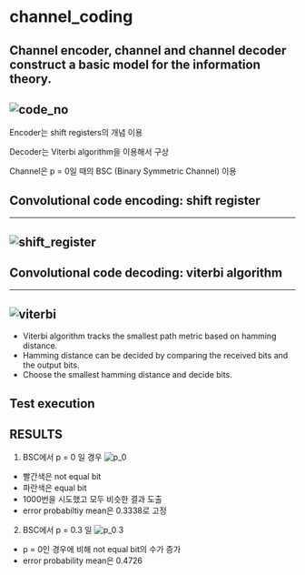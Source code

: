 # channel_coding


Channel encoder, channel and channel decoder construct a basic model for the information theory.
-------------------------------------------------------
![code_no](https://user-images.githubusercontent.com/45198475/98775119-cc06e980-242f-11eb-93f7-f86c53695c5d.PNG)
--------------------------------------------------------
Encoder는 shift registers의 개념 이용

Decoder는 Viterbi algorithm을 이용해서 구상

Channel은 p = 0일 때의 BSC (Binary Symmetric Channel) 이용

## Convolutional code encoding: shift register
---------------------------------------------
![shift_register](https://user-images.githubusercontent.com/45198475/98774886-3ff4c200-242f-11eb-9f44-408003c69687.PNG)
---------------------------------------------

## Convolutional code decoding: viterbi algorithm
--------------------------------------------------
![viterbi](https://user-images.githubusercontent.com/45198475/98774889-42571c00-242f-11eb-8c7f-35ce97428ad8.PNG)
---------------------------------------------------
- Viterbi algorithm tracks the smallest path metric based on hamming distance.
- Hamming distance can be decided by comparing the received bits and the output bits.
- Choose the smallest hamming distance and decide bits.

## Test execution


## RESULTS

1. BSC에서 p = 0 일 경우
![p_0](https://user-images.githubusercontent.com/45198475/98780506-33289c00-2438-11eb-96ba-a5b3f95a6b6e.PNG)

  - 빨간색은 not equal bit
  - 파란색은 equal bit
  - 1000번을 시도했고 모두 비슷한 결과 도출
  - error probabiltiy mean은 0.3338로 고정

2. BSC에서 p = 0.3 일 
![p_0 3](https://user-images.githubusercontent.com/45198475/98780512-358af600-2438-11eb-9584-9649c87b9b71.PNG)

  - p = 0인 경우에 비해 not equal bit의 수가 증가
  - error probability mean은 0.4726
